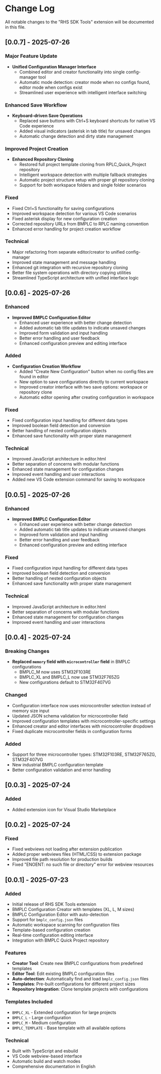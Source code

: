 # Change Log

All notable changes to the "RHS SDK Tools" extension will be documented in this file.

## [0.0.7] - 2025-07-26

### Major Feature Update
- **Unified Configuration Manager Interface**
  - Combined editor and creator functionality into single config-manager tool
  - Automatic mode detection: creator mode when no configs found, editor mode when configs exist
  - Streamlined user experience with intelligent interface switching

### Enhanced Save Workflow
- **Keyboard-driven Save Operations**
  - Replaced save buttons with Ctrl+S keyboard shortcuts for native VS Code experience
  - Added visual indicators (asterisk in tab title) for unsaved changes
  - Automatic change detection and dirty state management

### Improved Project Creation
- **Enhanced Repository Cloning**
  - Restored full project template cloning from RPLC_Quick_Project repository
  - Intelligent workspace detection with multiple fallback strategies
  - Automatic project structure setup with proper git repository cloning
  - Support for both workspace folders and single folder scenarios

### Fixed
- Fixed Ctrl+S functionality for saving configurations
- Improved workspace detection for various VS Code scenarios
- Fixed asterisk display for new configuration creation
- Corrected repository URLs from BMPLC to RPLC naming convention
- Enhanced error handling for project creation workflow

### Technical
- Major refactoring from separate editor/creator to unified config-manager
- Improved state management and message handling
- Enhanced git integration with recursive repository cloning
- Better file system operations with directory copying utilities
- Streamlined TypeScript architecture with unified interface logic

## [0.0.6] - 2025-07-26

### Enhanced
- **Improved BMPLC Configuration Editor**
  - Enhanced user experience with better change detection
  - Added automatic tab title updates to indicate unsaved changes
  - Improved form validation and input handling
  - Better error handling and user feedback
  - Enhanced configuration preview and editing interface

### Added
- **Configuration Creation Workflow**
  - Added "Create New Configuration" button when no config files are found in editor
  - New option to save configurations directly to current workspace
  - Improved creator interface with two save options: workspace or repository clone
  - Automatic editor opening after creating configuration in workspace

### Fixed
- Fixed configuration input handling for different data types
- Improved boolean field detection and conversion
- Better handling of nested configuration objects
- Enhanced save functionality with proper state management

### Technical
- Improved JavaScript architecture in editor.html
- Better separation of concerns with modular functions
- Enhanced state management for configuration changes
- Improved event handling and user interactions
- Added new VS Code extension command for saving to workspace

## [0.0.5] - 2025-07-26

### Enhanced
- **Improved BMPLC Configuration Editor**
  - Enhanced user experience with better change detection
  - Added automatic tab title updates to indicate unsaved changes
  - Improved form validation and input handling
  - Better error handling and user feedback
  - Enhanced configuration preview and editing interface

### Fixed
- Fixed configuration input handling for different data types
- Improved boolean field detection and conversion
- Better handling of nested configuration objects
- Enhanced save functionality with proper state management

### Technical
- Improved JavaScript architecture in editor.html
- Better separation of concerns with modular functions
- Enhanced state management for configuration changes
- Improved event handling and user interactions

## [0.0.4] - 2025-07-24

### Breaking Changes
- **Replaced `memory` field with `microcontroller` field** in BMPLC configurations
  - BMPLC_M now uses STM32F103RE
  - BMPLC_XL and BMPLC_L now use STM32F765ZG
  - New configurations default to STM32F407VG

### Changed
- Configuration interface now uses microcontroller selection instead of memory size input  
- Updated JSON schema validation for microcontroller field
- Improved configuration templates with microcontroller-specific settings
- Enhanced creator and editor interfaces with microcontroller dropdown
- Fixed duplicate microcontroller fields in configuration forms

### Added
- Support for three microcontroller types: STM32F103RE, STM32F765ZG, STM32F407VG
- New industrial BMPLC configuration template
- Better configuration validation and error handling

## [0.0.3] - 2025-07-24

### Added
- Added extension icon for Visual Studio Marketplace

## [0.0.2] - 2025-07-24

### Fixed
- Fixed webviews not loading after extension publication
- Added proper webviews files (HTML/CSS) to extension package
- Improved file path resolution for production builds
- Fixed "ENOENT: no such file or directory" error for webview resources

## [0.0.1] - 2025-07-23

### Added
- Initial release of RHS SDK Tools extension
- BMPLC Configuration Creator with templates (XL, L, M sizes)
- BMPLC Configuration Editor with auto-detection
- Support for `bmplc_config.json` files
- Automatic workspace scanning for configuration files
- Template-based configuration creation
- Real-time configuration editing interface
- Integration with BMPLC Quick Project repository

### Features
- **Creator Tool**: Create new BMPLC configurations from predefined templates
- **Editor Tool**: Edit existing BMPLC configuration files
- **Auto-detection**: Automatically find and load `bmplc_config.json` files
- **Templates**: Pre-built configurations for different project sizes
- **Repository Integration**: Clone template projects with configurations

### Templates Included
- `BMPLC_XL` - Extended configuration for large projects
- `BMPLC_L` - Large configuration 
- `BMPLC_M` - Medium configuration
- `BMPLC_TEMPLATE` - Base template with all available options

### Technical
- Built with TypeScript and esbuild
- VS Code webview-based interface
- Automatic build and watch modes
- Comprehensive documentation in English